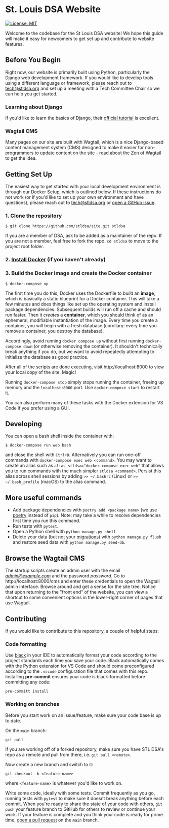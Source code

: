 # St. Louis DSA Website

[![License: MIT](https://img.shields.io/badge/License-MIT-yellow.svg)](https://opensource.org/licenses/MIT)

Welcome to the codebase for the St Louis DSA website! We hope this guide will make it easy for newcomers to get set up and contribute to website features.

## Before You Begin

Right now, our website is primarily built using Python, particularly the Django web development framework. If you would like to develop tools using a different language or framework, please reach out to tech@stldsa.org and set up a meeting with a Tech Committee Chair so we can help you get started.

### Learning about Django

 If you'd like to learn the basics of Django, their [official tutorial](https://docs.djangoproject.com/en/3.2/intro/tutorial01/) is excellent.

### Wagtail CMS

Many pages on our site are built with Wagtail, which is a nice Django-based content management system (CMS) designed to make it easier for non-programmers to update content on the site - read about the [Zen of Wagtail](https://docs.wagtail.io/en/stable/getting_started/the_zen_of_wagtail.html) to get the idea.

## Getting Set Up

The easiest way to get started with your local development environment is through our Docker Setup, which is outlined below. If these instructions do not work (or if you'd like to set up your own environment and have questions), please reach out to tech@stldsa.org or [open a GitHub issue](https://github.com/stldsa/site/issues/new/choose).

### 1. Clone the repository

    $ git clone https://github.com/stldsa/site.git stldsa

If you are a member of DSA, ask to be added as a maintainer of the repo. If you are not a member, feel free to fork the repo. `cd stldsa` to move to the project root folder.

### 2. [Install Docker](https://docs.docker.com/engine/install/) (if you haven't already)

### 3. Build the Docker Image and create the Docker container

    $ docker-compose up

The first time you do this, Docker uses the Dockerfile to *build* an **image**, which is basically a static blueprint for a Docker container. This will take a few minutes and does things like set up the operating system and install package dependencies. Subsequent builds will run off a cache and should run faster. Then it *creates* a **container**, which you should think of as an ephemeral, modifiable instantiation of the image. Every time you create a container, you will begin with a fresh database (corollary: every time you remove a container, you destroy the database). 

Accordingly, avoid running `docker compose up` without first running `docker-compose down` (or otherwise removing the container). It shouldn't technically break anything if you do, but we want to avoid repeatedly attempting to initialize the database as good practice.

 After all of the scripts are done executing, visit http://localhost:8000 to view your local copy of the site. Magic!

Running  `docker-compose stop` simply stops running the container, freeing up memory and the `localhost:8000` port. Use `docker-compose start` to restart it.

You can also perform many of these tasks with the Docker extension for VS Code if you prefer using a GUI.

## Developing

You can open a bash shell inside the container with:

    $ docker-compose run web bash

and close the shell with `Ctrl+D`. Alternatively you can run one-off commands with `docker-compose exec web <command>`. You may want to create an alias such as `alias stldsa="docker-compose exec web"` that allows you to run commands with the much simpler `stldsa <command>`. Persist this alias across shell sessions by adding `>> ~/.bashrc` (Linux) or `>> ~/.bash_profile` (macOS) to the alias command.

## More useful commands

- Add package dependencies with `poetry add <package name>` (we use [poetry](https://python-poetry.org/) instead of `pip`). Note: may take a while to resolve dependencies first time you run this command.
- Run tests with `pytest`.
- Open a Python shell with `python manage.py shell`
- Delete your data (but not your [migrations](https://docs.djangoproject.com/en/3.2/topics/migrations/)) with `python manage.py flush` and restore seed data with `python manage.py seed-db`.

## Browse the Wagtail CMS

The startup scripts create an admin user with the email *admin@example.com* and the password *password*.  Go to http://localhost:8000/cms and enter these credentials to open the Wagtail admin interface. Browse around and get a sense for the site tree. Notice that upon returning to the "front end" of the website, you can view a shortcut to some convenient options in the lower-right corner of pages that use Wagtail.

## Contributing

If you would like to contribute to this repository, a couple of helpful steps:

### Code formatting

Use [black](https://github.com/psf/black) in your IDE to automatically format your code according to the project standards each time you save your code. Black automatically comes with the Python extension for VS Code and should come preconfigured according to the `.vscode` configuration file that comes with this repo. Installing **pre-commit** ensures your code is black-formatted before committing any code:

    pre-committ install

### Working on branches

Before you start work on an issue/feature, make sure your code base is up to date. 

On the `main` branch:

    git pull

If you are working off of a forked repository, make sure you have STL DSA's repo as a remote and pull from there, i.e. `git pull <remote>`. 

Now create a new branch and switch to it:

    git checkout -b <feature-name>

where `<feature-name>` is whatever you'd like to work on.

Write some code, ideally with some tests. Commit frequently as you go, running tests with `pytest` to make sure it doesnt break anything before each commit. When you're ready to share the state of your code with others, `git push` your feature branch to GitHub for others to review or continue your work. If your feature is complete and you think your code is ready for prime time, [open a pull request](https://docs.github.com/en/github/collaborating-with-pull-requests/proposing-changes-to-your-work-with-pull-requests/creating-a-pull-request) on the `main` branch.
